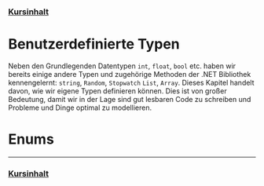 ### [Kursinhalt](../README.md)

Benutzerdefinierte Typen
========================

Neben den Grundlegenden Datentypen `int`, `float`, `bool` etc. haben wir bereits einige andere Typen und zugehörige Methoden der .NET Bibliothek kennengelernt: `string`, `Random`, `Stopwatch` `List`, `Array`. Dieses Kapitel handelt davon, wie wir eigene Typen definieren können. Dies ist von großer Bedeutung, damit wir in der Lage sind gut lesbaren Code zu schreiben und Probleme und Dinge optimal zu modellieren.

Enums
======



---
### [Kursinhalt](../README.md)